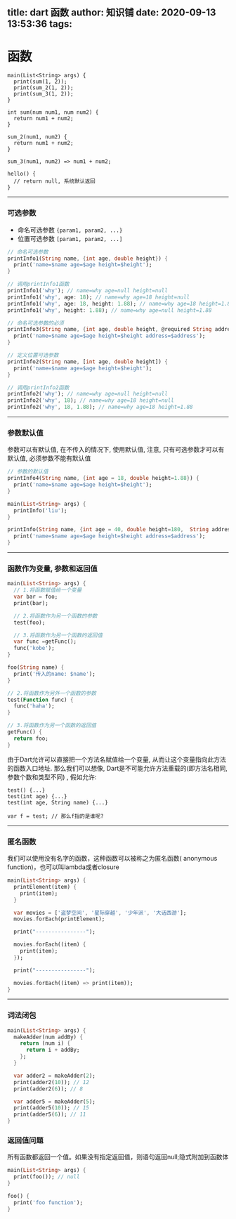 title: dart 函数
author: 知识铺
date: 2020-09-13 13:53:36
tags:
---

# 函数


```
main(List<String> args) {
  print(sum(1, 2));
  print(sum_2(1, 2));
  print(sum_3(1, 2));
}

int sum(num num1, num num2) {
  return num1 + num2;
}

sum_2(num1, num2) {
  return num1 + num2;
}

sum_3(num1, num2) => num1 + num2;

hello() {
  // return null, 系统默认返回
}
```

------------------------------

### 可选参数  
- 命名可选参数 `{param1, param2, ...}`
- 位置可选参数 `[param1, param2, ...]`

```dart
// 命名可选参数
printInfo1(String name, {int age, double height}) {
  print('name=$name age=$age height=$height');
}

// 调用printInfo1函数
printInfo1('why'); // name=why age=null height=null
printInfo1('why', age: 18); // name=why age=18 height=null
printInfo1('why', age: 18, height: 1.88); // name=why age=18 height=1.88
printInfo1('why', height: 1.88); // name=why age=null height=1.88

// 命名可选参数的必须
printInfo3(String name, {int age, double height, @required String address}) {
  print('name=$name age=$age height=$height address=$address');
}

// 定义位置可选参数
printInfo2(String name, [int age, double height]) {
  print('name=$name age=$age height=$height');
}

// 调用printInfo2函数
printInfo2('why'); // name=why age=null height=null
printInfo2('why', 18); // name=why age=18 height=null
printInfo2('why', 18, 1.88); // name=why age=18 height=1.88
```

------------------------------

### 参数默认值

参数可以有默认值, 在不传入的情况下, 使用默认值, 注意, 只有可选参数才可以有默认值, 必须参数不能有默认值 
```dart
// 参数的默认值
printInfo4(String name, {int age = 18, double height=1.88}) {
  print('name=$name age=$age height=$height');
}
```

```dart
main(List<String> args) {
  printInfo('liu');
}

printInfo(String name, {int age = 40, double height=180,  String address='china'}) {
  print('name=$name age=$age height=$height address=$address');
}
```

------------------------------

### 函数作为变量, 参数和返回值  

```dart
main(List<String> args) {
  // 1.将函数赋值给一个变量
  var bar = foo;
  print(bar);

  // 2.将函数作为另一个函数的参数
  test(foo);

  // 3.将函数作为另一个函数的返回值
  var func =getFunc();
  func('kobe');
}

foo(String name) {
  print('传入的name: $name');
}

// 2.将函数作为另外一个函数的参数
test(Function func) {
  func('haha');
}

// 3.将函数作为另一个函数的返回值
getFunc() {
  return foo;
}
```

由于Dart允许可以直接把一个方法名赋值给一个变量, 从而让这个变量指向此方法的函数入口地址. 那么我们可以想像, Dart是不可能允许方法重载的(即方法名相同, 参数个数和类型不同) , 假如允许: 
```
test() {...}
test(int age) {...}
test(int age, String name) {...}

var f = test; // 那么f指的是谁呢? 
```

------------------------------

### 匿名函数  

我们可以使用没有名字的函数，这种函数可以被称之为匿名函数( anonymous function)，也可以叫lambda或者closure  

```dart
main(List<String> args) {
  printElement(item) {
    print(item);
  }

  var movies = ['盗梦空间', '星际穿越', '少年派', '大话西游'];
  movies.forEach(printElement);

  print("----------------");

  movies.forEach((item) {
    print(item);
  });

  print("----------------");

  movies.forEach((item) => print(item));
}
```

------------------------------

### 词法闭包  

```dart
main(List<String> args) {
  makeAdder(num addBy) {
    return (num i) {
      return i + addBy;
    };
  }

  var adder2 = makeAdder(2);
  print(adder2(10)); // 12
  print(adder2(6)); // 8

  var adder5 = makeAdder(5);
  print(adder5(10)); // 15
  print(adder5(6)); // 11
}
```

### 返回值问题

所有函数都返回一个值。如果没有指定返回值，则语句返回null;隐式附加到函数体 

```dart
main(List<String> args) {
  print(foo()); // null
}

foo() {
  print('foo function');
}
```








